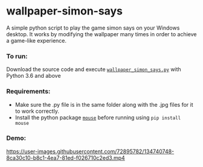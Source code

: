 # wallpaper-simon-says

A simple python script to play the game simon says on your Windows desktop. It works by modifying the wallpaper many times in order to achieve a game-like experience.

### To run:
Download the source code and execute [`wallpaper_simon_says.py`](wallpaper_simon_says/wallpaper_simon_says.py) with Python 3.6 and above

### Requirements:
- Make sure the .py file is in the same folder along with the .jpg files for it to work correctly.
- Install the python package [`mouse`](https://pypi.org/project/mouse/) before running using `pip install mouse`

### Demo:

https://user-images.githubusercontent.com/72895782/134740748-8ca30c10-b8c1-4ea7-81ed-f026710c2ed3.mp4
